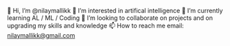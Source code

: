 👋 Hi, I’m @nilaymallikk
👀 I’m interested in artifical intelligence
🌱 I’m currently learning AL / ML / Coding
💞️ I’m looking to collaborate on projects and on upgrading my skills and knowledge
📫 How to reach me email: nilaymallikk@gmail.com

<!---
nilaymallikk/nilaymallikk is a ✨ special ✨ repository because its `README.md` (this file) appears on your GitHub profile.
You can click the Preview link to take a look at your changes.
--->
